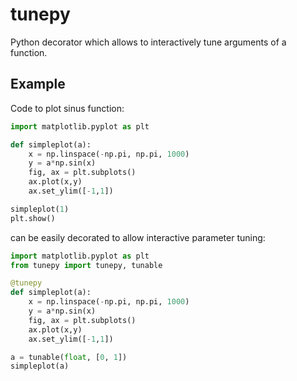 # tunepy
Python decorator which allows to interactively tune arguments of a function.

## Example

Code to plot sinus function:

```python
import matplotlib.pyplot as plt

def simpleplot(a):
    x = np.linspace(-np.pi, np.pi, 1000)
    y = a*np.sin(x)
    fig, ax = plt.subplots()
    ax.plot(x,y)
    ax.set_ylim([-1,1])

simpleplot(1)
plt.show()
```

can be easily decorated to allow interactive parameter tuning:

```python
import matplotlib.pyplot as plt
from tunepy import tunepy, tunable

@tunepy
def simpleplot(a):
    x = np.linspace(-np.pi, np.pi, 1000)
    y = a*np.sin(x)
    fig, ax = plt.subplots()
    ax.plot(x,y)
    ax.set_ylim([-1,1])

a = tunable(float, [0, 1])
simpleplot(a)
```
